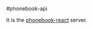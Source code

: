 #phonebook-api

It is the [phonebook-react](https://github.com/DanyloLipar/phonebook-react) server.
